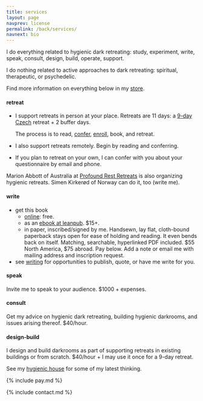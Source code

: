 ```yaml
---
title: services
layout: page
navprev: license
permalink: /back/services/
navnext: bio
---
```


I do everything related to hygienic dark retreating: study, experiment, write, speak, consult, design, build, operate, support.

I do nothing related to active approaches to dark retreating: spiritual, therapeutic, or psychedelic. 

Find more information on everything below in my [store](/store).

#### retreat

- I support retreats in person at your place. Retreats are 11 days: a [9-day Czech](/format#czech) retreat + 2 buffer days. 

	The process is to read, [confer](/store/confer), [enroll](/store/enroll), book, and retreat.
- I also support retreats remotely. Begin by reading and conferring.
- If you plan to retreat on your own, I can confer with you about your questionnaire by email and phone.

Marion Abbott of Australia at [Profound Rest Retreats](https://profoundrest.wordpress.com) is also organizing hygienic retreats. Simen Kirkerød of Norway can do it, too (write me).

#### write

- get this book
	- [online](/): free.
	- as an [ebook at leanpub](https://leanpub.com/hygienicdarkretreat). $15+.
	- in paper, inscribed/signed by me. Handsewn, lay flat, cloth-bound paperback stays open for ease of holding and reading. It even bends back on itself. Matching, searchable, hyperlinked PDF included. $55 North America, $75 abroad. Pay below. Add a note or email me with mailing address and inscription request. <!--![photo: hygienic dark retreat paperback](/img/photo/book.jpg)-->
- see [writing](/store#write) for opportunities to publish, quote, or have me write for you.

#### speak

Invite me to speak to your audience. $1000 + expenses.

#### consult

Get my advice on hygienic dark retreating, building hygienic darkrooms, and issues arising thereof. $40/hour.

#### design-build

I design and build darkrooms as part of supporting retreats in existing buildings or from scratch. $40/hour + I may use it once for a 9-day retreat. 

See my [hygienic house](/plan) for some of my latest thinking.

{% include pay.md %}

{% include contact.md %}


